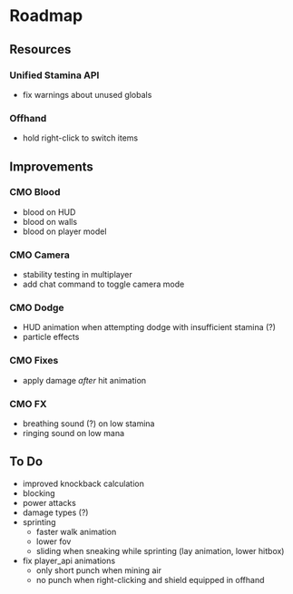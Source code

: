 # Roadmap

## Resources

### Unified Stamina API
- fix warnings about unused globals

### Offhand
- hold right-click to switch items

## Improvements

### CMO Blood
- blood on HUD
- blood on walls
- blood on player model

### CMO Camera
- stability testing in multiplayer
- add chat command to toggle camera mode

### CMO Dodge
- HUD animation when attempting dodge with insufficient stamina (?)
- particle effects

### CMO Fixes
- apply damage *after* hit animation

### CMO FX
- breathing sound (?) on low stamina
- ringing sound on low mana

## To Do
- improved knockback calculation
- blocking
- power attacks
- damage types (?)
- sprinting
  - faster walk animation
  - lower fov
  - sliding when sneaking while sprinting (lay animation, lower hitbox)
- fix player_api animations
  - only short punch when mining air
  - no punch when right-clicking and shield equipped in offhand